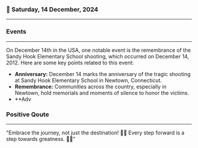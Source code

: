 ### 📅 Saturday, 14 December, 2024
------
### Events
------
On December 14th in the USA, one notable event is the remembrance of the Sandy Hook Elementary School shooting, which occurred on December 14, 2012. Here are some key points related to this event:

- **Anniversary:** December 14 marks the anniversary of the tragic shooting at Sandy Hook Elementary School in Newtown, Connecticut.
- **Remembrance:** Communities across the country, especially in Newtown, hold memorials and moments of silence to honor the victims.
- **Adv
### Positive Qoute
------
"Embrace the journey, not just the destination! 🚀✨ Every step forward is a step towards greatness. 🌟🌈"
